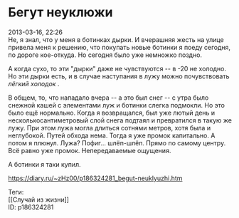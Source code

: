 Бегут неуклюжи
===============

   
 2013-03-16, 22:26   
  Не, я знал, что у меня в ботинках дырки. И вчерашняя жесть на улице привела меня к решению, что покупать новые ботинки я поеду сегодня, по дороге кое-откуда. Но сегодня было уже немножко поздно.   
   
 А когда сухо, то эти "дырки" даже не чувствуются -- в -20 не холодно. Но эти дырки есть, и в случае наступания в лужу можно почувствовать  *лёгкий холодок*  .   
   
 В общем, то, что нападало вчера -- а это был снег -- с утра было снежной кашей с элементами луж и ботинки слегка подмокли. Но это было ещё нормально. Когда я возвращался, был уже лютый день и несколькосантиметровый слой снега подтаял и превратился в такую же лужу. При этом лужа могла длиться сотнями метров, хотя была и неглубокой. Путей обхода нема. Тогда я уже промок капитально. А потом я плюнул. Лужа? Пофиг... шлёп-шлёп. Прямо по самому центру. Всё равно уже промок. Непередаваемые ощущения.   
   
 А ботинки я таки купил.   
    
 <https://diary.ru/~zHz00/p186324281_begut-neuklyuzhi.htm>   
   
 Теги:   
 [[Случай из жизни]]   
 ID: p186324281